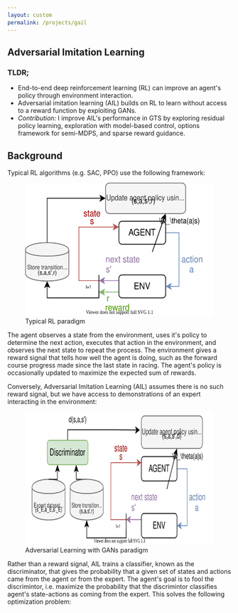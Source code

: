 ```yaml
---
layout: custom
permalink: /projects/gail
---
```


## Adversarial Imitation Learning
### TLDR;
- End-to-end deep reinforcement learning (RL) can improve an agent's policy through environment interaction.
- Adversarial imitation learning (AIL) builds on RL to learn without access to a reward function by exploiting GANs.
- _Contribution:_ I improve AIL's performance in GTS by exploring residual policy learning, exploration with model-based control, options framework for semi-MDPS, and sparse reward guidance.

## Background
Typical RL algorithms (e.g. SAC, PPO) use the following framework:
<figure>
<img src="./figures/rl_diagram.svg" alt="RL Diagram" height="300"/>
    <figcaption>Typical RL paradigm</figcaption>           
</figure>

The agent observes a state from the environment, uses it's policy to determine the next action, executes that action in the environment, and observes the next state to repeat the process. The environment gives a reward signal that tells how well the agent is doing, such as the forward course progress made since the last state in racing. The agent's policy is occasionally updated to maximize the expected sum of rewards.

Conversely, Adversarial Imitation Learning (AIL) assumes there is no such reward signal, but we have access to demonstrations of an expert interacting in the environment:
<figure>
<img src="./figures/gail_diagram.svg" alt="RL Diagram" height="300"/>
    <figcaption>Adversarial Learning with GANs paradigm</figcaption>           
</figure>
Rather than a reward signal, AIL trains a classifier, known as the discriminator, that gives the probability that a given set of states and actions came from the agent or from the expert. The agent's goal is to fool the discrimintor, i.e. maximize the probability that the discrimintor classifies agent's state-actions as coming from the expert. This solves the following optimization problem:
